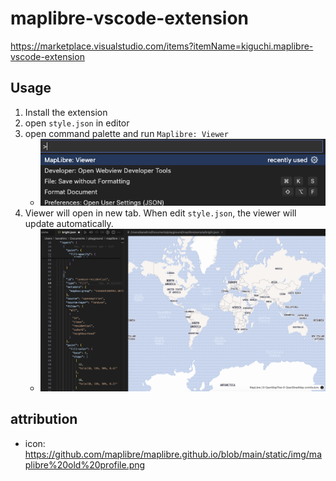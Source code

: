 # maplibre-vscode-extension

<https://marketplace.visualstudio.com/items?itemName=kiguchi.maplibre-vscode-extension>

## Usage

1. Install the extension
2. open `style.json` in editor
3. open command palette and run `Maplibre: Viewer`
    - ![](./doc/palette.png)
4. Viewer will open in new tab. When edit `style.json`, the viewer will update automatically.
    - ![](./doc/viewer.png)

## attribution

- icon: <https://github.com/maplibre/maplibre.github.io/blob/main/static/img/maplibre%20old%20profile.png>
